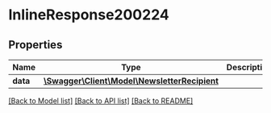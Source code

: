 # InlineResponse200224

## Properties
Name | Type | Description | Notes
------------ | ------------- | ------------- | -------------
**data** | [**\Swagger\Client\Model\NewsletterRecipient**](NewsletterRecipient.md) |  | [optional] 

[[Back to Model list]](../../README.md#documentation-for-models) [[Back to API list]](../../README.md#documentation-for-api-endpoints) [[Back to README]](../../README.md)


